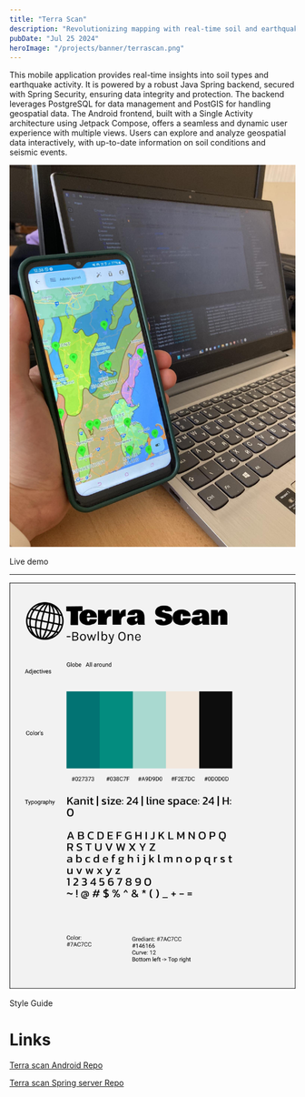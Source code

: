 ```yaml
---
title: "Terra Scan"
description: "Revolutionizing mapping with real-time soil and earthquake data visualization "
pubDate: "Jul 25 2024"
heroImage: "/projects/banner/terrascan.png"
---
```


This mobile application provides real-time insights into soil types and earthquake activity. It is powered by a robust Java Spring backend, secured with Spring Security, ensuring data integrity and protection. The backend leverages PostgreSQL for data management and PostGIS for handling geospatial data. The Android frontend, built with a Single Activity architecture using Jetpack Compose, offers a seamless and dynamic user experience with multiple views. Users can explore and analyze geospatial data interactively, with up-to-date information on soil conditions and seismic events.

![Live demo](../../../public/projects/terrascan/terrascnanlivedemo.jpg)

Live demo

---

![Style Guide](../../../public/projects/terrascan/app_colers.png)

Style Guide

# Links

[Terra scan Android Repo](https://github.com/IvoRum/Terra-Scan-Mobile)

[Terra scan Spring server Repo](https://github.com/IvoRum/Terra-Scan-Server)
